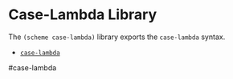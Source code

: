 # Case-Lambda Library

The `(scheme case-lambda)` library exports the `case-lambda` syntax.

- [`case-lambda`](#case-lambda)

#case-lambda

